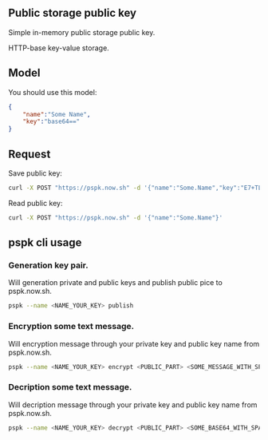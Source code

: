 ## Public storage public key

Simple in-memory public storage public key.

HTTP-base key-value storage.

## Model

You should use this model:
```json
{
	"name":"Some Name",
	"key":"base64=="
}
```

## Request

Save public key:
```bash
curl -X POST "https://pspk.now.sh" -d '{"name":"Some.Name","key":"E7+TL112lj1GmJRHf9jT5MZJDgYIhUbtBLc4/ZFMZ5c="}'
```

Read public key:
```bash
curl -X POST "https://pspk.now.sh" -d '{"name":"Some.Name"}'
```

## pspk cli usage

### Generation key pair.
Will generation private and public keys and publish public pice to pspk.now.sh.
```bash
pspk --name <NAME_YOUR_KEY> publish
```

### Encryption some text message. 
Will encryption message through your private key and public key name from pspk.now.sh.
```bash
pspk --name <NAME_YOUR_KEY> encrypt <PUBLIC_PART> <SOME_MESSAGE_WITH_SPACES>
```

### Decription some text message. 
Will decription message through your private key and public key name from pspk.now.sh.
```bash
pspk --name <NAME_YOUR_KEY> decrypt <PUBLIC_PART> <SOME_BASE64_WITH_SPACES>
```
